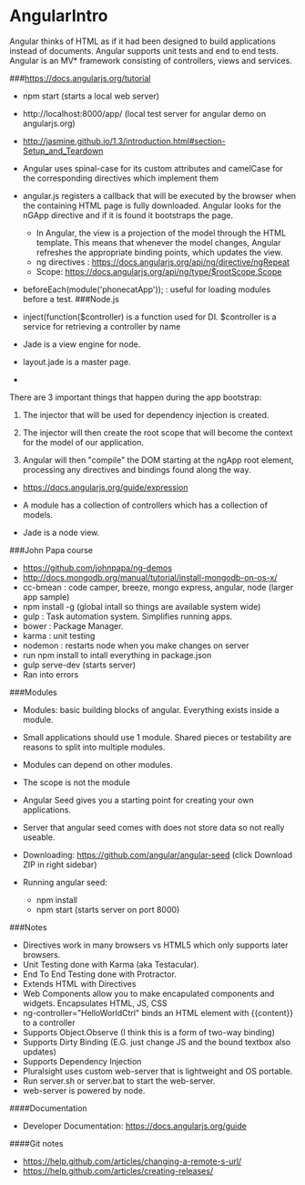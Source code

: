 # AngularIntro
Angular thinks of HTML as if it had been designed to build applications instead of documents.  Angular supports unit tests and end to end tests.  Angular is an MV* framework consisting of controllers, views and services.

###https://docs.angularjs.org/tutorial

- npm start (starts a local web server)
- http://localhost:8000/app/ (local test server for angular demo on angularjs.org)
- http://jasmine.github.io/1.3/introduction.html#section-Setup_and_Teardown
- Angular uses spinal-case for its custom attributes and camelCase for the corresponding directives which implement them
- angular.js registers a callback that will be executed by the browser when the containing HTML page is fully downloaded.  Angular looks for the nGApp directive and if it is found it bootstraps the page.
  - In Angular, the view is a projection of the model through the HTML template. This means that whenever the model changes, Angular refreshes the appropriate binding points, which updates the view.
  - ng directives : https://docs.angularjs.org/api/ng/directive/ngRepeat
  - Scope: https://docs.angularjs.org/api/ng/type/$rootScope.Scope
 - beforeEach(module('phonecatApp')); : useful for loading modules before a test.
###Node.js
- inject(function($controller) is a function used for DI.  $controller is a service for retrieving a controller by name

- Jade is a view engine for node.
- layout.jade is a master page.
- 

There are 3 important things that happen during the app bootstrap:

1. The injector that will be used for dependency injection is created.

2. The injector will then create the root scope that will become the context for the model of our application.

3. Angular will then "compile" the DOM starting at the ngApp root element, processing any directives and bindings found along the way.

- https://docs.angularjs.org/guide/expression

- A module has a collection of controllers which has a collection of models.
- Jade is a node view.

###John Papa course
- https://github.com/johnpapa/ng-demos
- http://docs.mongodb.org/manual/tutorial/install-mongodb-on-os-x/
- cc-bmean : code camper, breeze, mongo express, angular, node
 (larger app sample)
 - npm install -g (global intall so things are available system wide)
 - gulp : Task automation system. Simplifies running apps.
 - bower : Package Manager.
 - karma : unit testing
 - nodemon : restarts node when you make changes on server
 - run npm install to intall everything in package.json
 - gulp serve-dev (starts server)
 - Ran into errors

###Modules 

- Modules: basic building blocks of angular.  Everything exists inside a module. 
- Small applications should use 1 module.  Shared pieces or testability are reasons to split into multiple modules.
- Modules can depend on other modules.
- The scope is not the module

- Angular Seed gives you a starting point for creating your own applications.
- Server that angular seed comes with does not store data so not really useable.
- Downloading:  https://github.com/angular/angular-seed (click Download ZIP in right sidebar)
- Running angular seed:  
  - npm install
  - npm start (starts server on port 8000)


###Notes
- Directives work in many browsers vs HTML5 which only supports later browsers.
- Unit Testing done with Karma (aka Testacular).  
- End To End Testing done with Protractor.
- Extends HTML with Directives
- Web Components allow you to make encapulated components and widgets.  Encapsulates 
HTML, JS, CSS
- ng-controller="HelloWorldCtrl" binds an HTML element with {{content}} to a controller
- Supports Object.Observe (I think this is a form of two-way binding)
- Supports Dirty Binding (E.G. just change JS and the bound textbox also updates)
- Supports Dependency Injection
- Pluralsight uses custom web-server that is lightweight and OS portable.
- Run server.sh or server.bat to start the web-server.
- web-server is powered by node.

####Documentation
- Developer Documentation: https://docs.angularjs.org/guide

####Git notes
- https://help.github.com/articles/changing-a-remote-s-url/
- https://help.github.com/articles/creating-releases/

